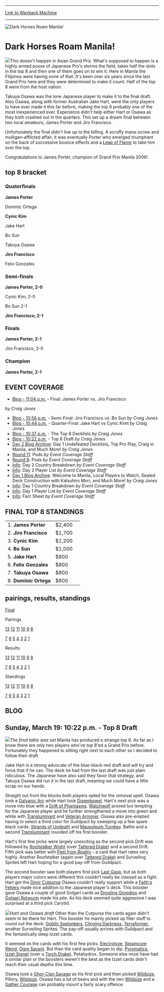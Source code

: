 
---
[Link to Wayback Machine](https://web.archive.org/web/20160303190513/http://magic.wizards.com/en/events/coverage/dark-horses-roam-manila)

[_metadata_:description]:- "This doesn't happen in Asian Grand Prix. What's supposed to happen is a highly armed posse of Japanese Pro's storms the field, takes half the slots in the top 8 and then one of them goes on to win it. Here in Manila the Filipinos were having none of that."
[_metadata_:generator]:- "Drupal 7 (http://drupal.org)"
[_metadata_:node]:- "562481"
[_metadata_:source]:- "div-block-system-main"
[_metadata_:title]:- "Dark Horses Roam Manila!"
[_metadata_:wayback_capture_timestamp]:- "2016-03-03 19:05:13"
[_metadata_:wayback_raw_url]:- "https://web.archive.org/web/20160303190513id_/http://magic.wizards.com/en/events/coverage/dark-horses-roam-manila"
[_metadata_:wayback_url]:- "http://magic.wizards.com/en/events/coverage/dark-horses-roam-manila"
---







![Dark Horses Roam Manila!](https://media.magic.wizards.com/images/banner/large_1_4.jpg)





Dark Horses Roam Manila!
========================











![](https://media.magic.wizards.com/image_legacy_migration/sideboard/images/gpmani06/champ.jpg)This doesn't happen in Asian Grand Prix. What's supposed to happen is a highly armed posse of Japanese Pro's storms the field, takes half the slots in the top 8 and then one of them goes on to win it. Here in Manila the Filipinos were having none of that. It's been over six years since the last Grand Prix here and they were determined to make it count. Half of the top 8 were from the host nation.


Takuya Osawa was the lone Japanese player to make it to the final draft. Also Osawa, along with former Australian Jake Hart, were the only players to have ever made it this far before, making the top 8 probably one of the most inexperienced ever. Experience didn't help either Hart or Osawa as they both crashed out in the quarters. This set up a dream final between two local amateurs, James Porter and Jiro Francisco.


Unfortunately the final didn't live up to the billing. A scruffy mana-screw and mulligan-afflicted affair, it was eventually Porter who emerged triumphant on the back of successive bounce effects and a [Leap of Flame](http://gatherer.wizards.com/Pages/Card/Details.aspx?name=Leap+of+Flame) to take him over the top.


Congratulations to James Porter, champion of Grand Prix Manila 2006!



top 8 bracket
-------------





### Quaterfinals





**James Porter**




Dominic Ortega






**Cynic Kim**




Jake Hart






Bo Sun




Takuya Osawa






**Jiro Francisco**




Felix Gonzales







### Semi-finals





**James Porter, 2-0**




Cynic Kim, 2-0






Bo Sun 2-1




**Jiro Francisco, 2-1**







### Finals





**James Porter, 2-1**




Jiro Francisco, 2-0







### Champion





**James Porter, 2-1**









EVENT COVERAGE
--------------




* [Blog - 11:04 p.m.](#5) - Final: James Porter vs. Jiro Francisco

 *by Craig Jones*
* [Blog - 10:56 p.m.](#4) - Semi-Final: Jiro Francisco vs. Bo Sun
 *by Craig Jones*
* [Blog - 10:44 p.m.](#3) - Quarter-Final: Jake Hart vs Cynic Kimt
 *by Craig Jones*
* [Blog - 10:37 p.m.](#2) - The Top 8 Decklists
 *by Craig Jones*
* [Blog - 10:22 p.m.](#1) - Top 8 Draft
 *by Craig Jones*
* [Day 2 Blog Archive](/en/articles/archive/event-coverage/day-2-blog-archive-2006-03-19): Day 1 Undefeated Decklists, Top Pro Play, Craig in Manila, and Much More!
 *by Craig Jones*
* [Round 11](/en/articles/archive/event-coverage/round-11-pods-2006-03-18): Pods
 *by Event Coverage Staff*
* [Round 8](/en/articles/archive/event-coverage/round-8-pods-2006-03-18): Pods
 *by Event Coverage Staff*
* [Info](/en/articles/archive/event-coverage/day-2-country-breakdown-2006-03-19): Day 2 Country Breakdown
 *by Event Coverage Staff*
* [Info](/en/articles/archive/event-coverage/day-2-player-list-2006-03-19): Day 2 Player List
 *by Event Coverage Staff*
* [Day 1 Blog Archive](/en/articles/archive/event-coverage/day-1-blog-archive-2006-03-18): Welcome to Manila, Local Players to Watch, Sealed Deck Construction with Katsuhiro Mori, and Much More!
 *by Craig Jones*
* [Info](/en/articles/archive/event-coverage/day-1-country-breakdown-2006-03-17): Day 1 Country Breakdown
 *by Event Coverage Staff*
* [Info](/en/articles/archive/event-coverage/day-1-player-list-2006-03-17): Day 1 Player List
 *by Event Coverage Staff*
* [Info](http://magic.wizards.com/en/articles/archive/feature/grand-prix-manila-2006-01-27): Fact Sheet
 *by Event Coverage Staff*



FINAL TOP 8 STANDINGS
---------------------




|  |  |  |
| --- | --- | --- |
| 1. **James Porter** | $2,400 |
| 2. **Jiro Francisco** | $1,700 |
| 3. **Cynic Kim** | $1,200 |
| 4. **Bo Sun** | $1,000 |
| 5. **Jake Hart** | $800 |
| 6. **Felix Gonzales** | $800 |
| 7. **Takuya Osawa** | $800 |
| 8. **Dominic Ortega** | $800 |

pairings, results, standings
----------------------------




[Final](/en/articles/archive/event-coverage/final-standings-2006-03-19)




Pairings


[13](/en/articles/archive/event-coverage/round-13-pairings-2006-03-19) [12](/en/articles/archive/event-coverage/round-12-pairings-2006-03-19) [11](/en/articles/archive/event-coverage/round-11-pairings-2006-03-18) [10](/en/articles/archive/event-coverage/round-10-pairings-2006-03-18) [9](/en/articles/archive/event-coverage/round-9-pairings-2006-03-18) [8](/en/articles/archive/event-coverage/round-8-pairings-2006-03-18)


[7](/en/articles/archive/event-coverage/round-7-pairings-2006-03-18) [6](/en/articles/archive/event-coverage/round-6-pairings-2006-03-18) [5](/en/articles/archive/event-coverage/round-5-pairings-2006-03-18) [4](/en/articles/archive/event-coverage/round-4-pairings-2006-03-18) [3](/en/articles/archive/event-coverage/round-3-pairings-2006-03-17) [2](/en/articles/archive/event-coverage/round-2-pairings-2006-03-17) [1](/en/articles/archive/event-coverage/round-1-pairings-2006-03-17)




Results


[13](/en/articles/archive/event-coverage/round-13-results-2006-03-19) [12](/en/articles/archive/event-coverage/round-12-results-2006-03-19) [11](/en/articles/archive/event-coverage/round-11-results-2006-03-19) [10](/en/articles/archive/event-coverage/round-10-results-2006-03-18) [9](/en/articles/archive/event-coverage/round-9-results-2006-03-18) [8](/en/articles/archive/event-coverage/round-8-results-2006-03-18)


[7](/en/articles/archive/event-coverage/round-7-results-2006-03-18) [6](/en/articles/archive/event-coverage/round-6-results-2006-03-18) [5](/en/articles/archive/event-coverage/round-5-results-2006-03-18) [4](/en/articles/archive/event-coverage/round-4-results-2006-03-18) [3](/en/articles/archive/event-coverage/round-3-results-2006-03-18) [2](/en/articles/archive/event-coverage/round-2-results-2006-03-17) [1](/en/articles/archive/event-coverage/round-1-results-2006-03-17)




Standings


[13](/en/articles/archive/event-coverage/round-13-standings-2006-03-19) [12](/en/articles/archive/event-coverage/round-12-standings-2006-03-19) [11](/en/articles/archive/event-coverage/round-11-standings-2006-03-19) [10](/en/articles/archive/event-coverage/round-10-standings-2006-03-18) [9](/en/articles/archive/event-coverage/round-9-standings-2006-03-18) [8](/en/articles/archive/event-coverage/round-8-standings-2006-03-18)


[7](/en/articles/archive/event-coverage/round-7-standings-2006-03-18) [6](/en/articles/archive/event-coverage/round-6-standings-2006-03-18) [5](/en/articles/archive/event-coverage/round-5-standings-2006-03-18) [4](/en/articles/archive/event-coverage/round-4-standings-2006-03-18) [3](/en/articles/archive/event-coverage/round-3-standings-2006-03-18) [2](/en/articles/archive/event-coverage/round-2-standings-2006-03-17) [1](/en/articles/archive/event-coverage/round-1-standings-2006-03-17)





BLOG
----



Sunday, March 19: 10:22 p.m. - Top 8 Draft
------------------------------------------


![](https://media.magic.wizards.com/image_legacy_migration/sideboard/images/gpmani06/b29.jpg)*The final table was set*
Manila has produced a strange top 8. As far as I know there are only two players who've top 8'ed a Grand Prix before. Fortunately they happened to sitting right next to each other so I decided to follow their draft.


Jake Hart is a strong advocate of the blue-black-red draft and will try and force that if he can. The deck he had from the last draft was just plain ridiculous. The Japanese have also said they favor that strategy, and Takuya Osawa did run it in the last draft, meaning we could have a little scrap on our hands.


Straight out from the blocks both players opted for the removal spell. Osawa took a [Galvanic Arc](http://gatherer.wizards.com/Pages/Card/Details.aspx?name=Galvanic+Arc) while Hart took [Disembowel](http://gatherer.wizards.com/Pages/Card/Details.aspx?name=Disembowel). Hart's next pick was a move into blue with a [Drift of Phantasms](http://gatherer.wizards.com/Pages/Card/Details.aspx?name=Drift+of+Phantasms). [Watchwolf](http://gatherer.wizards.com/Pages/Card/Details.aspx?name=Watchwolf) proved too tempting for the Japanese player and he further strengthened a move into green and white with [Transluminant](http://gatherer.wizards.com/Pages/Card/Details.aspx?name=Transluminant) and [Veteran Armorer](http://gatherer.wizards.com/Pages/Card/Details.aspx?name=Veteran+Armorer). Osawa also pre-empted having to select a third color for Guildpact by sweeping up a few spare black cards: [Strands of Undeath](http://gatherer.wizards.com/Pages/Card/Details.aspx?name=Strands+of+Undeath) and [Mausoleum Turnkey](http://gatherer.wizards.com/Pages/Card/Details.aspx?name=Mausoleum+Turnkey). Bathe and a second [Transluminant](http://gatherer.wizards.com/Pages/Card/Details.aspx?name=Transluminant) rounded off his first booster.


Hart's first few picks were largely unexciting as the second pick Drift was followed by [Roofstalker Wight](http://gatherer.wizards.com/Pages/Card/Details.aspx?name=Roofstalker+Wight) (over [Tattered Drake](http://gatherer.wizards.com/Pages/Card/Details.aspx?name=Tattered+Drake)) and a second Drift. Fifth pick was better with [Peel from Reality](http://gatherer.wizards.com/Pages/Card/Details.aspx?name=Peel+from+Reality) - a card that Hart rates very highly. Another Roofstalker (again over [Tattered Drake](http://gatherer.wizards.com/Pages/Card/Details.aspx?name=Tattered+Drake)) and Surveiling Sprites left Hart hoping for a good pay-off from Guildpact.


The second booster saw both players first pick [Last Gasp](http://gatherer.wizards.com/Pages/Card/Details.aspx?name=Last+Gasp), but as both players major colors were different this couldn't really be classed as a fight. Hart got the [Dimir Cutpurse](http://gatherer.wizards.com/Pages/Card/Details.aspx?name=Dimir+Cutpurse) Osawa couldn't really support while a [Faith's Fetters](http://gatherer.wizards.com/Pages/Card/Details.aspx?name=Faith%27s+Fetters) made nice addition to the Japanese player's deck. This booster gave Osawa a couple of good Golgari cards as [Drooling Groodion](http://gatherer.wizards.com/Pages/Card/Details.aspx?name=Drooling+Groodion) and [Golgari Rotwurm](http://gatherer.wizards.com/Pages/Card/Details.aspx?name=Golgari+Rotwurm) made his pile. As his deck seemed quite aggressive I was surprised at a third pick Carytid.


![](https://media.magic.wizards.com/image_legacy_migration/sideboard/images/gpmani06/b28.jpg)*Hart and Osawa draft*
Other than the Cutpurse the cards again didn't seem to be there for Hart. This booster he mainly picked up filler stuff to round out the deck: [Goblin Spelunkers](http://gatherer.wizards.com/Pages/Card/Details.aspx?name=Goblin+Spelunkers), [Clinging Darkness](http://gatherer.wizards.com/Pages/Card/Details.aspx?name=Clinging+Darkness), [Terraformer](http://gatherer.wizards.com/Pages/Card/Details.aspx?name=Terraformer), another Surveiling Sprites. The pay-off usually arrives with Guildpact and the fantastically deep Izzet cards.


It seemed on the cards with his first few picks. [Electrolyze](http://gatherer.wizards.com/Pages/Card/Details.aspx?name=Electrolyze), [Steamcore Weird](http://gatherer.wizards.com/Pages/Card/Details.aspx?name=Steamcore+Weird), [Ogre Savant](http://gatherer.wizards.com/Pages/Card/Details.aspx?name=Ogre+Savant). But then the card quality began to dip. [Pyromatics](http://gatherer.wizards.com/Pages/Card/Details.aspx?name=Pyromatics), [Izzet Signet](http://gatherer.wizards.com/Pages/Card/Details.aspx?name=Izzet+Signet) (over a [Torch Drake](http://gatherer.wizards.com/Pages/Card/Details.aspx?name=Torch+Drake)), Petahydrox. Someone else must have had a similar plan or the boosters weren't the best as the Izzet cards didn't reach their usual depths this time.


Osawa took a [Ghor-Clan Savage](http://gatherer.wizards.com/Pages/Card/Details.aspx?name=Ghor-Clan+Savage) as his first pick and then picked [Wildsize](http://gatherer.wizards.com/Pages/Card/Details.aspx?name=Wildsize), Pillory, [Wildsize](http://gatherer.wizards.com/Pages/Card/Details.aspx?name=Wildsize). Osawa has a lot of bears and with the two [Wildsize](http://gatherer.wizards.com/Pages/Card/Details.aspx?name=Wildsize) and a [Gather Courage](http://gatherer.wizards.com/Pages/Card/Details.aspx?name=Gather+Courage) can probably mount a fairly scary offence.


  

 

